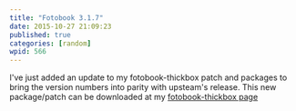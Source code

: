 ```yaml
---
title: "Fotobook 3.1.7"
date: 2015-10-27 21:09:23
published: true
categories: [random]
wpid: 566
---
```


I've just added an update to my fotobook-thickbox patch and packages to bring the version numbers into parity with upsteam's release. This new package/patch can be downloaded at my [fotobook-thickbox page](/fotobook-thickbox/)